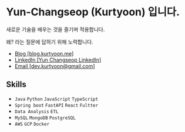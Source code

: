# Yun-Changseop (Kurtyoon) 입니다.

새로운 기술을 배우는 것을 즐기며 적용합니다.

왜? 라는 질문에 답하기 위해 노력합니다.

- [Blog [blog.kurtyoon.me]](https://blog.kurtyoon.me/)
- [LinkedIn [Yun Changseop LinkedIn]](http://www.linkedin.com/in/%EC%B0%BD%EC%84%AD-%EC%9C%A4-225604291)
- [Email [dev.kurtyoon@gmail.com]](mailto:dev.kurtyoon@gmail.com)

## Skills

- `Java` `Python` `JavaScript` `TypeScript`
- `Spring boot` `FastAPI` `React` `Fultter`
- `Data Analysis` `ETL`
- `MySQL` `MongoDB` `PostgreSQL`
- `AWS` `GCP` `Docker`
